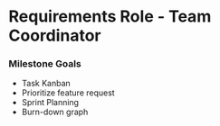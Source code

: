 # Requirements Role - Team Coordinator

### Milestone Goals
- Task Kanban 
- Prioritize feature request
- Sprint Planning
- Burn-down graph